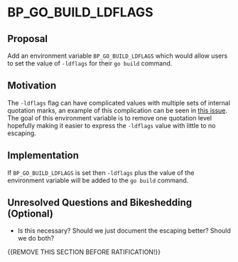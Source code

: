 # BP_GO_BUILD_LDFLAGS

## Proposal

Add an environment variable `BP_GO_BUILD_LDFLAGS` which would allow users to
set the value of `-ldflags` for their `go build` command.

## Motivation

The `-ldflags` flag can have complicated values with multiple sets of internal
quotation marks, an example of this complication can be seen in [this
issue](https://github.com/paketo-buildpacks/go-build/issues/129). The goal of
this environment variable is to remove one quotation level hopefully making it
easier to express the `-ldflags` value with little to no escaping.

## Implementation

If `BP_GO_BUILD_LDFLAGS` is set then `-ldflags` plus the value of the
environment variable will be added to the `go build` command.

## Unresolved Questions and Bikeshedding (Optional)

* Is this necessary? Should we just document the escaping better? Should we do
  both?

{{REMOVE THIS SECTION BEFORE RATIFICATION!}}
